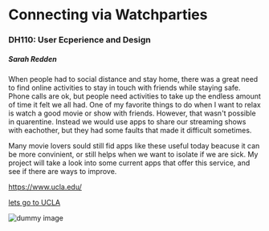 # Connecting via Watchparties 
### DH110: User Ecperience and Design

##### Sarah Redden

When people had to social distance and stay home, there was a great need to find online activities to stay in touch with friends while staying safe. Phone calls are ok, but people need activities to take up the endless amount of time it felt we all had. One of my favorite things to do when I want to relax is watch a good movie or show with friends. However, that wasn't possible in quarentine. Instead we would use apps to share our streaming shows with eachother, but they had some faults that made it difficult sometimes. 

Many movie lovers sould still fid apps like these useful today beacuse it can be more convinient, or still helps when we want to isolate if we are sick. My project will take a look into some current apps that offer this service, and see if there are ways to improve.

https://www.ucla.edu/

[lets go to UCLA](https://www.ucla.edu/)

![dummy image](uclaIMAGE.png)


